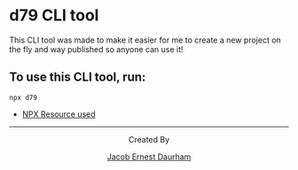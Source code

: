 # d79 CLI tool

This CLI tool was made to make it easier for me to create a new project on the fly and way published so anyone can use it!

## To use this CLI tool, run:

```
npx d79
```

- [NPX Resource used](https://blog.shahednasser.com/how-to-create-a-npx-tool/)

---
<div align="center">
<span>
  Created By

[Jacob Ernest Daurham](https://daurham.com)
</span>

</div>
